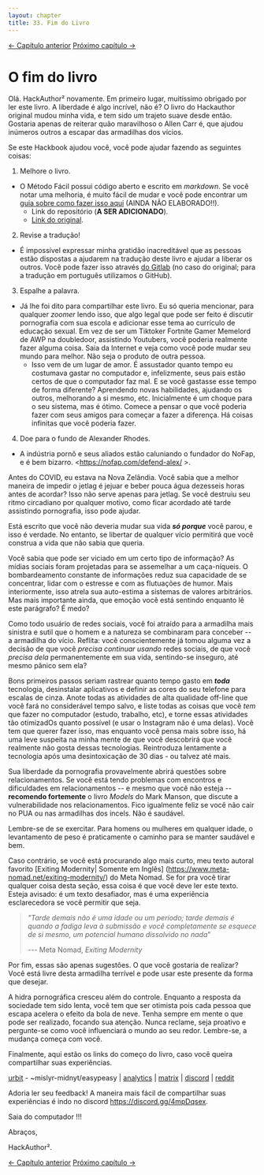 ```yaml
---
layout: chapter
title: 33. Fim do Livro 
---
```


<div class="pagination-selector">
<a href="32-as-instrucoes.html" class="chapter-btn">&larr; Capítulo anterior</a>
<a href="34-recursos.html" class="chapter-btn">Próximo capítulo &#8594;</a>
</div>

# O fim do livro

Olá. HackAuthor² novamente. Em primeiro lugar, muitíssimo obrigado por ler este livro. A liberdade é algo incrível, não é? O livro do Hackauthor original mudou minha vida, e tem sido um trajeto suave desde então. Gostaria apenas de reiterar quão maravilhoso o Allen Carr é, que ajudou inúmeros outros a escapar das armadilhas dos vícios.

Se este Hackbook ajudou você, você pode ajudar fazendo as seguintes coisas:

1. Melhore o livro.

- O Método Fácil possui código aberto e escrito em *markdown*. Se você notar uma melhoria, é muito fácil de mudar e você pode encontrar um [guia sobre como fazer isso aqui]() (AINDA NÃO ELABORADO!!). 
    - Link do repositório (**A SER ADICIONADO**). 
    - [Link do original](https://gitlab.com/snuggy/easypeasy). 

2. Revise a tradução!

- É impossível expressar minha gratidão inacreditável que as pessoas estão dispostas a ajudarem na tradução deste livro e ajudar a liberar os outros. Você pode fazer isso através [do Gitlab](https://gitlab.com/snuggy/easypeasy) (no caso do original; para a tradução em português utilizamos o GitHub).

3. Espalhe a palavra.
- Já lhe foi dito para compartilhar este livro. Eu só queria mencionar, para qualquer *zoomer* lendo isso, que algo legal que pode ser feito é discutir pornografia com sua escola e adicionar esse tema ao currículo de educação sexual. Em vez de ser um Tiktoker Fortnite Gamer Memelord de AWP na doubledoor, assistindo Youtubers, você poderia realmente fazer alguma coisa. Saia da Internet e veja como você pode mudar seu mundo para melhor. Não seja o produto de outra pessoa.
    - Isso vem de um lugar de amor. É assustador quanto tempo eu costumava gastar no computador e, infelizmente, seus pais estão certos de que o computador faz mal. E se você gastasse esse tempo de forma diferente? Aprendendo novas habilidades, ajudando os outros, melhorando a si mesmo, etc. Inicialmente é um choque para o seu sistema, mas é ótimo. Comece a pensar o que você poderia fazer com seus amigos para começar a fazer a diferença. Há coisas infinitas que você poderia fazer.

4. Doe para o fundo de Alexander Rhodes.

- A indústria pornô e seus aliados estão caluniando o fundador do NoFap, e é bem bizarro. <https://nofap.com/defend-alex/ >.

Antes do COVID, eu estava na Nova Zelândia. Você sabia que a melhor maneira de impedir o jetlag é jejuar e beber pouca água dezesseis horas antes de acordar? Isso não serve apenas para jetlag. Se você destruiu seu ritmo circadiano por qualquer motivo, como ficar acordado até tarde assistindo pornografia, isso pode ajudar.

Está escrito que você não deveria mudar sua vida ***só porque*** você parou, e isso é verdade. No entanto, se libertar de qualquer vício permitirá que você construa a vida que não sabia que queria.

Você sabia que pode ser viciado em um certo tipo de informação? As mídias sociais foram projetadas para se assemelhar a um caça-níqueis. O bombardeamento constante de informações reduz sua capacidade de se concentrar, lidar com o estresse e com as flutuações de humor. Mais interiormente, isso atrela sua auto-estima a sistemas de valores arbitrários. Mas mais importante ainda, que emoção você está sentindo enquanto lê este parágrafo? É medo?

Como todo usuário de redes sociais, você foi atraído para a armadilha mais sinistra e sutil que o homem e a natureza se combinaram para conceber -- a armadilha do vício. Reflita: você conscientemente já tomou alguma vez a decisão de que você *precisa continuar usando* redes sociais, de que você *precisa dela* permanentemente em sua vida, sentindo-se inseguro, até mesmo pânico sem ela?

Bons primeiros passos seriam rastrear quanto tempo gasto em ***toda*** tecnologia, desinstalar aplicativos e definir as cores do seu telefone para escalas de cinza. Anote todas as atividades de alta qualidade off-line que você fará no considerável tempo salvo, e liste todas as coisas que você *tem* que fazer no computador (estudo, trabalho, etc), e torne essas atividades tão otimizadOs quanto possível (e usar o Instagram não é uma delas). Você tem que querer fazer isso, mas enquanto você pensa mais sobre isso, há uma leve suspeita na minha mente de que você descobrirá que você realmente não gosta dessas tecnologias. Reintroduza lentamente a tecnologia após uma desintoxicação de 30 dias - ou talvez até mais.

Sua liberdade da pornografia provavelmente abrirá questões sobre relacionamentos. Se você está tendo problemas com encontros e dificuldades em relacionamentos -- e mesmo que você não esteja -- **recomendo fortemente** o livro *Models* do Mark Manson, que discute a vulnerabilidade nos relacionamentos. Fico igualmente feliz se você não cair no PUA ou nas armadilhas dos incels. Não é saudável.

Lembre-se de se exercitar. Para homens ou mulheres em qualquer idade, o levantamento de peso é praticamente o caminho para se manter saudável e bem.

Caso contrário, se você está procurando algo mais curto, meu texto autoral favorito [Exiting Modernity| Somente em Inglês] (https://www.meta-nomad.net/exiting-modernity/) do Meta Nomad. Se for pra você tirar qualquer coisa desta seção, essa coisa é que você deve ler este texto. Esteja avisado: é um texto desafiador, mas é uma experiência esclarecedora se você permitir que seja.

>*"Tarde demais não é uma idade ou um período; tarde demais é quando a fadiga leva à submissão e você completamente se esquece de si mesmo, um potencial humano dissolvido no nada*"
>
>--- Meta Nomad, *Exiting Modernity*

Por fim, essas são apenas sugestões. O que você gostaria de realizar? Você está livre desta armadilha terrível e pode usar este presente da forma que desejar.

A hidra pornográfica cresceu além do controle. Enquanto a resposta da sociedade tem sido lenta, você tem que ser otimista pois cada pessoa que escapa acelera o efeito da bola de neve. Tenha sempre em mente o que pode ser realizado, focando sua atenção. Nunca reclame, seja proativo e pergunte-se como você influenciará o mundo ao seu redor. Lembre-se, a mudança começa com você.

Finalmente, aqui estão os links do começo do livro, caso você queira compartilhar suas experiências.

[urbit](https://urbit.org) - ~mislyr-midnyt/easypeasy | [analytics](https://plausible.io/easypeasymethod.org) | [matrix](https://matrix.to/#/!xmJZznbJXuwzEGSEti:matrix.org?via=matrix.org) | [discord](https://discord.gg/4mpDqsex) | [reddit](https://reddit.com/r/pmohackbook)

Adoria ler seu feedback! A maneira mais fácil de compartilhar suas experiências é indo no discord <https://discord.gg/4mpDqsex>.

Saia do computador !!!

Abraços,

HackAuthor².

<div class="pagination-selector">
<a href="32-as-instrucoes.html" class="chapter-btn">&larr; Capítulo anterior</a>
<a href="34-recursos.html" class="chapter-btn">Próximo capítulo &#8594;</a>
</div>

